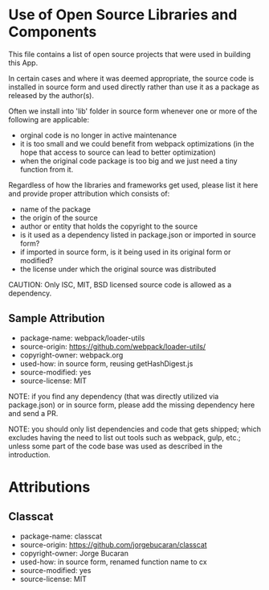 Use of Open Source Libraries and Components
===========================================
This file contains a list of open source projects that were used in building
this App.

In certain cases and where it was deemed appropriate, the source
code is installed in source form and used directly rather than use it as a
package as released by the author(s).

Often we install into 'lib' folder in source form whenever one or more of the
following are applicable:
- orginal code is no longer in active maintenance
- it is too small and we could benefit from webpack optimizations (in the hope
  that access to source can lead to better optimization)
- when the original code package is too big and we just need a tiny function
  from it.

Regardless of how the libraries and frameworks get used, please list it here
and provide proper attribution which consists of:
- name of the package
- the origin of the source
- author or entity that holds the copyright to the source
- is it used as a dependency listed in package.json or imported in source form?
- if imported in source form, is it being used in its original form or modified?
- the license under which the original source was distributed

CAUTION: Only ISC, MIT, BSD licensed source code is allowed as a dependency.

Sample Attribution
------------------
- package-name: webpack/loader-utils
- source-origin: https://github.com/webpack/loader-utils/
- copyright-owner: webpack.org
- used-how: in source form, reusing getHashDigest.js
- source-modified: yes
- source-license: MIT

NOTE: if you find any dependency (that was directly utilized via package.json)
or in source form, please add the missing dependency here and send a PR.

NOTE: you should only list dependencies and code that gets shipped; which
excludes having the need to list out tools such as webpack, gulp, etc.; unless
some part of the code base was used as described in the introduction.

Attributions
============

Classcat
--------
- package-name: classcat
- source-origin: https://github.com/jorgebucaran/classcat
- copyright-owner: Jorge Bucaran
- used-how: in source form, renamed function name to cx
- source-modified: yes
- source-license: MIT
